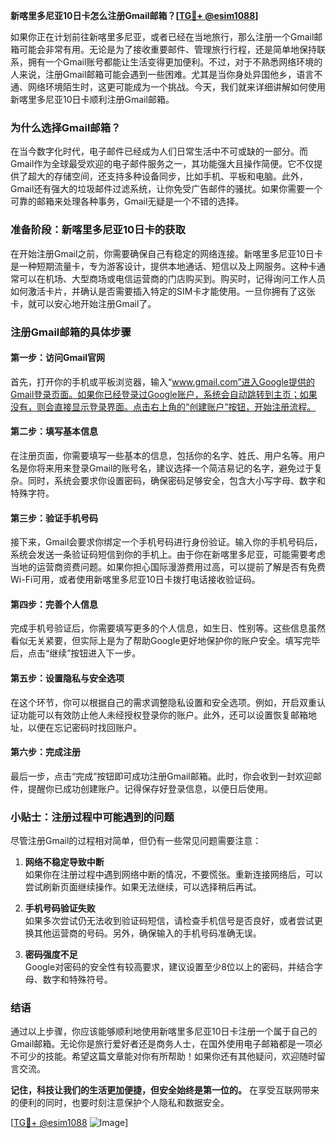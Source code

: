 **新喀里多尼亚10日卡怎么注册Gmail邮箱？[[TG💪+ @esim1088](https://t.me/s/esim1088)]**

如果你正在计划前往新喀里多尼亚，或者已经在当地旅行，那么注册一个Gmail邮箱可能会非常有用。无论是为了接收重要邮件、管理旅行行程，还是简单地保持联系，拥有一个Gmail账号都能让生活变得更加便利。不过，对于不熟悉网络环境的人来说，注册Gmail邮箱可能会遇到一些困难。尤其是当你身处异国他乡，语言不通、网络环境陌生时，这更可能成为一个挑战。今天，我们就来详细讲解如何使用新喀里多尼亚10日卡顺利注册Gmail邮箱。

### **为什么选择Gmail邮箱？**

在当今数字化时代，电子邮件已经成为人们日常生活中不可或缺的一部分。而Gmail作为全球最受欢迎的电子邮件服务之一，其功能强大且操作简便。它不仅提供了超大的存储空间，还支持多种设备同步，比如手机、平板和电脑。此外，Gmail还有强大的垃圾邮件过滤系统，让你免受广告邮件的骚扰。如果你需要一个可靠的邮箱来处理各种事务，Gmail无疑是一个不错的选择。

### **准备阶段：新喀里多尼亚10日卡的获取**

在开始注册Gmail之前，你需要确保自己有稳定的网络连接。新喀里多尼亚10日卡是一种短期流量卡，专为游客设计，提供本地通话、短信以及上网服务。这种卡通常可以在机场、大型商场或电信运营商的门店购买到。购买时，记得询问工作人员如何激活卡片，并确认是否需要插入特定的SIM卡才能使用。一旦你拥有了这张卡，就可以安心地开始注册Gmail了。

### **注册Gmail邮箱的具体步骤**

#### **第一步：访问Gmail官网**
首先，打开你的手机或平板浏览器，输入“www.gmail.com”进入Google提供的Gmail登录页面。如果你已经登录过Google账户，系统会自动跳转到主页；如果没有，则会直接显示登录界面。点击右上角的“创建账户”按钮，开始注册流程。

#### **第二步：填写基本信息**
在注册页面，你需要填写一些基本的信息，包括你的名字、姓氏、用户名等。用户名是你将来用来登录Gmail的账号名，建议选择一个简洁易记的名字，避免过于复杂。同时，系统会要求你设置密码，确保密码足够安全，包含大小写字母、数字和特殊字符。

#### **第三步：验证手机号码**
接下来，Gmail会要求你绑定一个手机号码进行身份验证。输入你的手机号码后，系统会发送一条验证码短信到你的手机上。由于你在新喀里多尼亚，可能需要考虑当地的运营商资费问题。如果你担心国际漫游费用过高，可以提前了解是否有免费Wi-Fi可用，或者使用新喀里多尼亚10日卡拨打电话接收验证码。

#### **第四步：完善个人信息**
完成手机号验证后，你需要填写更多的个人信息，如生日、性别等。这些信息虽然看似无关紧要，但实际上是为了帮助Google更好地保护你的账户安全。填写完毕后，点击“继续”按钮进入下一步。

#### **第五步：设置隐私与安全选项**
在这个环节，你可以根据自己的需求调整隐私设置和安全选项。例如，开启双重认证功能可以有效防止他人未经授权登录你的账户。此外，还可以设置恢复邮箱地址，以便在忘记密码时找回账户。

#### **第六步：完成注册**
最后一步，点击“完成”按钮即可成功注册Gmail邮箱。此时，你会收到一封欢迎邮件，提醒你已成功创建账户。记得保存好登录信息，以便日后使用。

### **小贴士：注册过程中可能遇到的问题**

尽管注册Gmail的过程相对简单，但仍有一些常见问题需要注意：

1. **网络不稳定导致中断**  
   如果你在注册过程中遇到网络中断的情况，不要慌张。重新连接网络后，可以尝试刷新页面继续操作。如果无法继续，可以选择稍后再试。

2. **手机号码验证失败**  
   如果多次尝试仍无法收到验证码短信，请检查手机信号是否良好，或者尝试更换其他运营商的号码。另外，确保输入的手机号码准确无误。

3. **密码强度不足**  
   Google对密码的安全性有较高要求，建议设置至少8位以上的密码，并结合字母、数字和特殊符号。

### **结语**

通过以上步骤，你应该能够顺利地使用新喀里多尼亚10日卡注册一个属于自己的Gmail邮箱。无论你是旅行爱好者还是商务人士，在国外使用电子邮箱都是一项必不可少的技能。希望这篇文章能对你有所帮助！如果你还有其他疑问，欢迎随时留言交流。

**记住，科技让我们的生活更加便捷，但安全始终是第一位的。** 在享受互联网带来的便利的同时，也要时刻注意保护个人隐私和数据安全。

[[TG💪+ @esim1088](https://t.me/s/esim1088) ![Image](https://i.postimg.cc/4NQfJmqS/Snipaste-2025-05-13-00-14-12.png)]